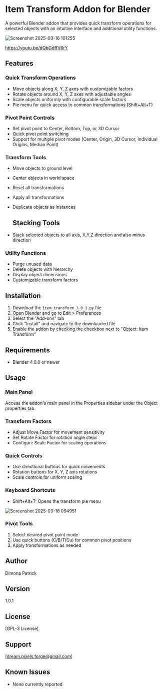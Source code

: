 # Item Transform Addon for Blender

A powerful Blender addon that provides quick transform operations for selected objects with an intuitive interface and additional utility functions.

![Screenshot 2025-03-16 101255](https://github.com/user-attachments/assets/eabc33a7-fbce-40c6-8b13-c8ffdc155e28)

https://youtu.be/dQbGdffV6rY
## Features

### Quick Transform Operations
- Move objects along X, Y, Z axes with customizable factors
- Rotate objects around X, Y, Z axes with adjustable angles
- Scale objects uniformly with configurable scale factors
- Pie menu for quick access to common transformations (Shift+Alt+T)

### Pivot Point Controls
- Set pivot point to Center, Bottom, Top, or 3D Cursor
- Quick pivot point switching
- Support for multiple pivot modes (Center, Origin, 3D Cursor, Individual Origins, Median Point)

### Transform Tools
- Move objects to ground level
- Center objects in world space
- Reset all transformations
- Apply all transformations
- Duplicate objects as instances

  ## Stacking Tools
- Stack selected objects to all axis, X,Y,Z direction and also minus direction

### Utility Functions
- Purge unused data
- Delete objects with hierarchy
- Display object dimensions
- Customizable transform factors

## Installation

1. Download the `item_transform_1_0_1.py` file
2. Open Blender and go to Edit > Preferences
3. Select the "Add-ons" tab
4. Click "Install" and navigate to the downloaded file
5. Enable the addon by checking the checkbox next to "Object: Item Transform"

## Requirements

- Blender 4.0.0 or newer

## Usage

### Main Panel
Access the addon's main panel in the Properties sidebar under the Object properties tab.

### Transform Factors
- Adjust Move Factor for movement sensitivity
- Set Rotate Factor for rotation angle steps
- Configure Scale Factor for scaling operations

### Quick Controls
- Use directional buttons for quick movements
- Rotation buttons for X, Y, Z axis rotations
- Scale controls for uniform scaling

### Keyboard Shortcuts
- Shift+Alt+T: Opens the transform pie menu

  
![Screenshot 2025-03-16 094951](https://github.com/user-attachments/assets/0c26fac3-2b99-4466-a19a-33984ffe486c)

### Pivot Tools
1. Select desired pivot point mode
2. Use quick buttons (C/B/T/Cu) for common pivot positions
3. Apply transformations as needed

## Author

Dimona Patrick

## Version

1.0.1

## License

[GPL-3 License]

## Support

[dream.pixels.forge@gmail.com]

## Known Issues

- None currently reported



